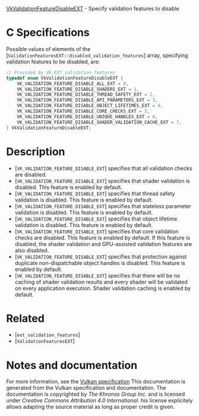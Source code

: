 [VkValidationFeatureDisableEXT](https://www.khronos.org/registry/vulkan/specs/1.3-extensions/man/html/VkValidationFeatureDisableEXT.html) - Specify validation features to disable

# C Specifications
Possible values of elements of the
[`ValidationFeaturesEXT::disabled_validation_features`] array,
specifying validation features to be disabled, are:
```c
// Provided by VK_EXT_validation_features
typedef enum VkValidationFeatureDisableEXT {
    VK_VALIDATION_FEATURE_DISABLE_ALL_EXT = 0,
    VK_VALIDATION_FEATURE_DISABLE_SHADERS_EXT = 1,
    VK_VALIDATION_FEATURE_DISABLE_THREAD_SAFETY_EXT = 2,
    VK_VALIDATION_FEATURE_DISABLE_API_PARAMETERS_EXT = 3,
    VK_VALIDATION_FEATURE_DISABLE_OBJECT_LIFETIMES_EXT = 4,
    VK_VALIDATION_FEATURE_DISABLE_CORE_CHECKS_EXT = 5,
    VK_VALIDATION_FEATURE_DISABLE_UNIQUE_HANDLES_EXT = 6,
    VK_VALIDATION_FEATURE_DISABLE_SHADER_VALIDATION_CACHE_EXT = 7,
} VkValidationFeatureDisableEXT;
```

# Description
- [`VK_VALIDATION_FEATURE_DISABLE_EXT`] specifies that all validation checks are disabled.
- [`VK_VALIDATION_FEATURE_DISABLE_EXT`] specifies that shader validation is disabled. This feature is enabled by default.
- [`VK_VALIDATION_FEATURE_DISABLE_EXT`] specifies that thread safety validation is disabled. This feature is enabled by default.
- [`VK_VALIDATION_FEATURE_DISABLE_EXT`] specifies that stateless parameter validation is disabled. This feature is enabled by default.
- [`VK_VALIDATION_FEATURE_DISABLE_EXT`] specifies that object lifetime validation is disabled. This feature is enabled by default.
- [`VK_VALIDATION_FEATURE_DISABLE_EXT`] specifies that core validation checks are disabled. This feature is enabled by default. If this feature is disabled, the shader validation and GPU-assisted validation features are also disabled.
- [`VK_VALIDATION_FEATURE_DISABLE_EXT`] specifies that protection against duplicate non-dispatchable object handles is disabled. This feature is enabled by default.
- [`VK_VALIDATION_FEATURE_DISABLE_EXT`] specifies that there will be no caching of shader validation results and every shader will be validated on every application execution. Shader validation caching is enabled by default.

# Related
- [`ext_validation_features`]
- [`ValidationFeaturesEXT`]

# Notes and documentation
For more information, see the [Vulkan specification](https://www.khronos.org/registry/vulkan/specs/1.3-extensions/html/vkspec.html)
This documentation is generated from the Vulkan specification and documentation.
The documentation is copyrighted by *The Khronos Group Inc.* and is licensed under *Creative Commons Attribution 4.0 International*.
his license explicitely allows adapting the source material as long as proper credit is given.
        